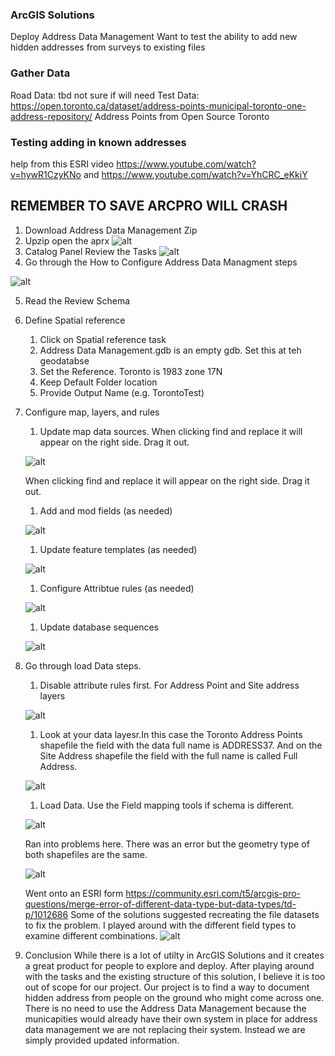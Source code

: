 
### ArcGIS Solutions 
Deploy Address Data Management 
Want to test the ability to add new hidden addresses from surveys to existing files

### Gather Data
Road Data: tbd not sure if will need
Test Data: https://open.toronto.ca/dataset/address-points-municipal-toronto-one-address-repository/
Address Points from Open Source Toronto 

### Testing adding in known addresses 
help from this ESRI video https://www.youtube.com/watch?v=hywR1CzyKNo and https://www.youtube.com/watch?v=YhCRC_eKkiY
## REMEMBER TO SAVE ARCPRO WILL CRASH 

1. Download Address Data Management Zip 
2. Upzip open the aprx
![alt](https://github.com/MengjieDai7/GEOM99Logs/blob/main/Pictures/S1.png)
3. Catalog Panel Review the Tasks
![alt](https://github.com/MengjieDai7/GEOM99Logs/blob/main/Pictures/S2.png)
4. Go through the How to Configure Address Data Managment steps
   
![alt](https://github.com/MengjieDai7/GEOM99Logs/blob/main/Pictures/S2.5.png)

5. Read the Review Schema
6. Define Spatial reference
   1. Click on Spatial reference task
   1. Address Data Management.gdb is an empty gdb. Set this at teh geodatabse
   1. Set the Reference. Toronto is 1983 zone 17N
   1. Keep Default Folder location
   1. Provide Output Name (e.g. TorontoTest)
7. Configure map, layers, and rules
   
   1. Update map data sources. When clicking find and replace it will appear on the right side. Drag it out.

   ![alt](https://github.com/MengjieDai7/GEOM99Logs/blob/main/Pictures/S2.6.png)

   When clicking find and replace it will appear on the right side. Drag it out.

   1. Add and mod fields (as needed)

   ![alt](https://github.com/MengjieDai7/GEOM99Logs/blob/main/Pictures/S2.7.png)

   1. Update feature templates (as needed)

   ![alt](https://github.com/MengjieDai7/GEOM99Logs/blob/main/Pictures/S2.8.png) 

   1. Configure Attribtue rules (as needed)

   ![alt](https://github.com/MengjieDai7/GEOM99Logs/blob/main/Pictures/S2.9.png)

   1. Update database sequences

   ![alt](https://github.com/MengjieDai7/GEOM99Logs/blob/main/Pictures/S2.91.png)

8. Go through load Data steps.
   1. Disable attribute rules first. For Address Point and Site address layers
   
   ![alt](https://github.com/MengjieDai7/GEOM99Logs/blob/main/Pictures/S3.png)
   1. Look at your data layesr.In this case the Toronto Address Points shapefile the field with the data full name is ADDRESS37. And on the Site Address shapefile the field with the full name is called Full Address. 
      
   ![alt](https://github.com/MengjieDai7/GEOM99Logs/blob/main/Pictures/S4.png)
   1. Load Data.  Use the Field mapping tools if schema is different.
  
   ![alt](https://github.com/MengjieDai7/GEOM99Logs/blob/main/Pictures/S5.png)

   Ran into problems here. There was an error but the geometry type of both shapefiles are the same. 
     
   ![alt](https://github.com/MengjieDai7/GEOM99Logs/blob/main/Pictures/S6.png)

   Went onto an ESRI form https://community.esri.com/t5/arcgis-pro-questions/merge-error-of-different-data-type-but-data-types/td-p/1012686
   Some of the solutions suggested recreating the file datasets to fix the problem. I played around with the different field types to examine different 
   combinations. 
   ![alt](https://github.com/MengjieDai7/GEOM99Logs/blob/main/Pictures/S7.png)

9. Conclusion
While there is a lot of utilty in ArcGIS Solutions and it creates a great product for people to explore and deploy. After playing around with the tasks and the existing structure of this solution, I believe it is too out of scope for our project. Our project is to find a way to document hidden address from people on the ground who might come across one. There is no need to use the Address Data Management because the municapities would already have their own system in place for address data management we are not replacing their system. Instead we are simply provided updated information. 
